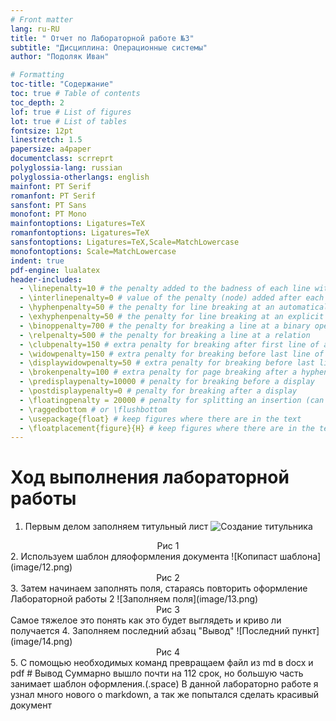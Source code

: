 ```yaml
---
# Front matter
lang: ru-RU
title: " Отчет по Лабораторной работе №3"
subtitle: "Дисциплина: Операционные системы"
author: "Подоляк Иван"

# Formatting
toc-title: "Содержание"
toc: true # Table of contents
toc_depth: 2
lof: true # List of figures
lot: true # List of tables
fontsize: 12pt
linestretch: 1.5
papersize: a4paper
documentclass: scrreprt
polyglossia-lang: russian
polyglossia-otherlangs: english
mainfont: PT Serif
romanfont: PT Serif
sansfont: PT Sans
monofont: PT Mono
mainfontoptions: Ligatures=TeX
romanfontoptions: Ligatures=TeX
sansfontoptions: Ligatures=TeX,Scale=MatchLowercase
monofontoptions: Scale=MatchLowercase
indent: true
pdf-engine: lualatex
header-includes:
  - \linepenalty=10 # the penalty added to the badness of each line within a paragraph (no associated penalty node) Increasing the value makes tex try to have fewer lines in the paragraph.
  - \interlinepenalty=0 # value of the penalty (node) added after each line of a paragraph.
  - \hyphenpenalty=50 # the penalty for line breaking at an automatically inserted hyphen
  - \exhyphenpenalty=50 # the penalty for line breaking at an explicit hyphen
  - \binoppenalty=700 # the penalty for breaking a line at a binary operator
  - \relpenalty=500 # the penalty for breaking a line at a relation
  - \clubpenalty=150 # extra penalty for breaking after first line of a paragraph
  - \widowpenalty=150 # extra penalty for breaking before last line of a paragraph
  - \displaywidowpenalty=50 # extra penalty for breaking before last line before a display math
  - \brokenpenalty=100 # extra penalty for page breaking after a hyphenated line
  - \predisplaypenalty=10000 # penalty for breaking before a display
  - \postdisplaypenalty=0 # penalty for breaking after a display
  - \floatingpenalty = 20000 # penalty for splitting an insertion (can only be split footnote in standard LaTeX)
  - \raggedbottom # or \flushbottom
  - \usepackage{float} # keep figures where there are in the text
  - \floatplacement{figure}{H} # keep figures where there are in the text
---
```


# Ход выполнения лабораторной работы

1. Первым делом заполняем титульный лист
![Создание титульника](image/11.png)
<center>Рис 1</center>
2. Используем шаблон дляоформления документа
![Копипаст шаблона](image/12.png)
<center>Рис 2</center>
3. Затем начинаем заполнять поля, стараясь повторить оформление Лабораторной работы 2
![Заполняем поля](image/13.png)
<center>Рис 3</center>
Самое тяжелое это понять как это будет выглядеть и криво ли получается
4. Заполняем последний абзац "Вывод"
![Последний пункт](image/14.png)
<center>Рис 4</center>
5. С помощью необходимых команд превращаем файл из md в docx и pdf
# Вывод
Суммарно вышло почти на 112 срок, но большую часть занимает шаблон оформления.(.space)
В данной лабораторно работе я узнал много нового о markdown, а так же попытался сделать красивый документ
